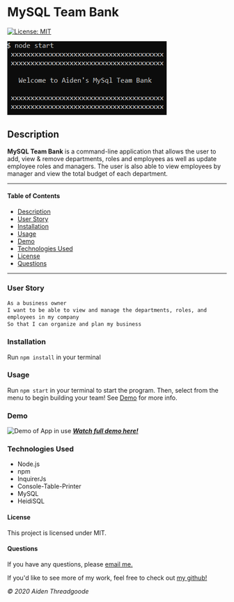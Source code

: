 
# MySQL Team Bank 
[![License: MIT](https://img.shields.io/badge/License-MIT-green.svg)](https://choosealicense.com/licenses/mit/)

![Image of Terminal Start Screen](./media/start-screen.png)
    
## Description
**MySQL Team Bank** is a command-line application that allows the user to add, view & remove departments, roles and employees as well as update employee roles and managers. The user is also able to view employees by manager and view the total budget of each department.  

---

#### Table of Contents
- [Description](#description)
- [User Story](#user)
- [Installation](#installation)
- [Usage](#usage)
- [Demo](#demo)
- [Technologies Used](#technologies)
- [License](#license)
- [Questions](#questions)

---

### User Story

```
As a business owner
I want to be able to view and manage the departments, roles, and employees in my company
So that I can organize and plan my business
```

### Installation
Run ```npm install``` in your terminal


### Usage
Run ```npm start``` in your terminal to start the program. Then, select from the menu to begin building your team! See [Demo](#demo) for more info.


### Demo 
![Demo of App in use](./media/demo.gif)
[***Watch full demo here!***](https://youtu.be/iO6c0jbuMZc)


### Technologies Used
- Node.js
- npm
- InquirerJs
- Console-Table-Printer
- MySQL
- HeidiSQL

#### License
This project is licensed under MIT. 

#### Questions
    
If you have any questions, please [email me.](mailto:aiden.threadgoode@gmail.com)

If you'd like to see more of my work, feel free to check out [my github!](https://github.com/a-thread)

*© 2020 Aiden Threadgoode*
    